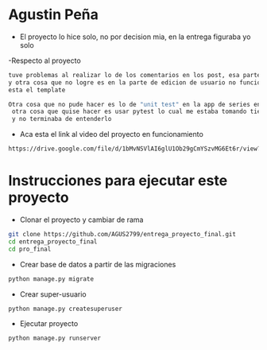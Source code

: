 # Agustin Peña

- El proyecto lo hice solo, no por decision mia, en la entrega figuraba yo solo

-Respecto al proyecto
```bash
tuve problemas al realizar lo de los comentarios en los post, esa parte del proyecto no se encuentra funcionando
y otra cosa que no logre es en la parte de edicion de usuario no funciona el cambio de contraseña, en el codigo
esta el template

```
```bash
Otra cosa que no pude hacer es lo de "unit test" en la app de series en test.py hay un intento,
 otra cosa que quise hacer es usar pytest lo cual me estaba tomando tiempo 
 y no terminaba de entenderlo 
```


- Aca esta el link al video del proyecto en funcionamiento
```bash
https://drive.google.com/file/d/1bMvNSVlAI6glU1Ob29gCmYSzvMG6Et6r/view?usp=sharing
```


# Instrucciones para ejecutar este proyecto

- Clonar el proyecto y cambiar de rama
```bash
git clone https://github.com/AGUS2799/entrega_proyecto_final.git
cd entrega_proyecto_final
cd pro_final
```

- Crear base de datos a partir de las migraciones
```bash
python manage.py migrate
```



- Crear super-usuario
```bash
python manage.py createsuperuser
```




- Ejecutar proyecto
```bash
python manage.py runserver
```

